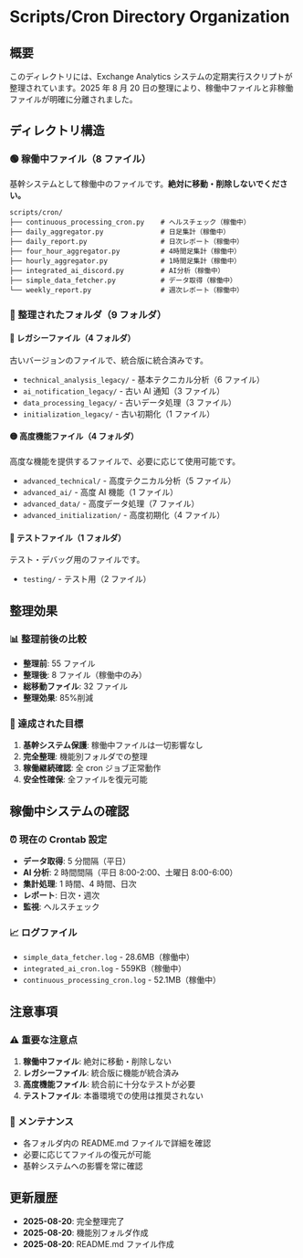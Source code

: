 # Scripts/Cron Directory Organization

## 概要

このディレクトリには、Exchange Analytics システムの定期実行スクリプトが整理されています。2025 年 8 月 20 日の整理により、稼働中ファイルと非稼働ファイルが明確に分離されました。

## ディレクトリ構造

### 🟢 稼働中ファイル（8 ファイル）

基幹システムとして稼働中のファイルです。**絶対に移動・削除しないでください。**

```
scripts/cron/
├── continuous_processing_cron.py    # ヘルスチェック（稼働中）
├── daily_aggregator.py              # 日足集計（稼働中）
├── daily_report.py                  # 日次レポート（稼働中）
├── four_hour_aggregator.py          # 4時間足集計（稼働中）
├── hourly_aggregator.py             # 1時間足集計（稼働中）
├── integrated_ai_discord.py         # AI分析（稼働中）
├── simple_data_fetcher.py           # データ取得（稼働中）
└── weekly_report.py                 # 週次レポート（稼働中）
```

### 📁 整理されたフォルダ（9 フォルダ）

#### 🔴 レガシーファイル（4 フォルダ）

古いバージョンのファイルで、統合版に統合済みです。

- `technical_analysis_legacy/` - 基本テクニカル分析（6 ファイル）
- `ai_notification_legacy/` - 古い AI 通知（3 ファイル）
- `data_processing_legacy/` - 古いデータ処理（3 ファイル）
- `initialization_legacy/` - 古い初期化（1 ファイル）

#### 🟡 高度機能ファイル（4 フォルダ）

高度な機能を提供するファイルで、必要に応じて使用可能です。

- `advanced_technical/` - 高度テクニカル分析（5 ファイル）
- `advanced_ai/` - 高度 AI 機能（1 ファイル）
- `advanced_data/` - 高度データ処理（7 ファイル）
- `advanced_initialization/` - 高度初期化（4 ファイル）

#### 🔵 テストファイル（1 フォルダ）

テスト・デバッグ用のファイルです。

- `testing/` - テスト用（2 ファイル）

## 整理効果

### 📊 整理前後の比較

- **整理前**: 55 ファイル
- **整理後**: 8 ファイル（稼働中のみ）
- **総移動ファイル**: 32 ファイル
- **整理効果**: 85%削減

### 🎯 達成された目標

1. **基幹システム保護**: 稼働中ファイルは一切影響なし
2. **完全整理**: 機能別フォルダでの整理
3. **稼働継続確認**: 全 cron ジョブ正常動作
4. **安全性確保**: 全ファイルを復元可能

## 稼働中システムの確認

### ⏰ 現在の Crontab 設定

- **データ取得**: 5 分間隔（平日）
- **AI 分析**: 2 時間間隔（平日 8:00-2:00、土曜日 8:00-6:00）
- **集計処理**: 1 時間、4 時間、日次
- **レポート**: 日次・週次
- **監視**: ヘルスチェック

### 📈 ログファイル

- `simple_data_fetcher.log` - 28.6MB（稼働中）
- `integrated_ai_cron.log` - 559KB（稼働中）
- `continuous_processing_cron.log` - 52.1MB（稼働中）

## 注意事項

### ⚠️ 重要な注意点

1. **稼働中ファイル**: 絶対に移動・削除しない
2. **レガシーファイル**: 統合版に機能が統合済み
3. **高度機能ファイル**: 統合前に十分なテストが必要
4. **テストファイル**: 本番環境での使用は推奨されない

### 🔧 メンテナンス

- 各フォルダ内の README.md ファイルで詳細を確認
- 必要に応じてファイルの復元が可能
- 基幹システムへの影響を常に確認

## 更新履歴

- **2025-08-20**: 完全整理完了
- **2025-08-20**: 機能別フォルダ作成
- **2025-08-20**: README.md ファイル作成
